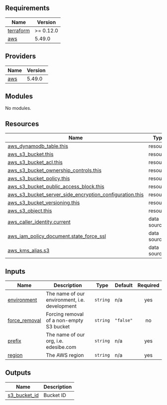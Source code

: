 ## Requirements

| Name | Version |
|------|---------|
| <a name="requirement_terraform"></a> [terraform](#requirement\_terraform) | >= 0.12.0 |
| <a name="requirement_aws"></a> [aws](#requirement\_aws) | 5.49.0 |

## Providers

| Name | Version |
|------|---------|
| <a name="provider_aws"></a> [aws](#provider\_aws) | 5.49.0 |

## Modules

No modules.

## Resources

| Name | Type |
|------|------|
| [aws_dynamodb_table.this](https://registry.terraform.io/providers/hashicorp/aws/5.49.0/docs/resources/dynamodb_table) | resource |
| [aws_s3_bucket.this](https://registry.terraform.io/providers/hashicorp/aws/5.49.0/docs/resources/s3_bucket) | resource |
| [aws_s3_bucket_acl.this](https://registry.terraform.io/providers/hashicorp/aws/5.49.0/docs/resources/s3_bucket_acl) | resource |
| [aws_s3_bucket_ownership_controls.this](https://registry.terraform.io/providers/hashicorp/aws/5.49.0/docs/resources/s3_bucket_ownership_controls) | resource |
| [aws_s3_bucket_policy.this](https://registry.terraform.io/providers/hashicorp/aws/5.49.0/docs/resources/s3_bucket_policy) | resource |
| [aws_s3_bucket_public_access_block.this](https://registry.terraform.io/providers/hashicorp/aws/5.49.0/docs/resources/s3_bucket_public_access_block) | resource |
| [aws_s3_bucket_server_side_encryption_configuration.this](https://registry.terraform.io/providers/hashicorp/aws/5.49.0/docs/resources/s3_bucket_server_side_encryption_configuration) | resource |
| [aws_s3_bucket_versioning.this](https://registry.terraform.io/providers/hashicorp/aws/5.49.0/docs/resources/s3_bucket_versioning) | resource |
| [aws_s3_object.this](https://registry.terraform.io/providers/hashicorp/aws/5.49.0/docs/resources/s3_object) | resource |
| [aws_caller_identity.current](https://registry.terraform.io/providers/hashicorp/aws/5.49.0/docs/data-sources/caller_identity) | data source |
| [aws_iam_policy_document.state_force_ssl](https://registry.terraform.io/providers/hashicorp/aws/5.49.0/docs/data-sources/iam_policy_document) | data source |
| [aws_kms_alias.s3](https://registry.terraform.io/providers/hashicorp/aws/5.49.0/docs/data-sources/kms_alias) | data source |

## Inputs

| Name | Description | Type | Default | Required |
|------|-------------|------|---------|:--------:|
| <a name="input_environment"></a> [environment](#input\_environment) | The name of our environment, i.e. development | `string` | n/a | yes |
| <a name="input_force_removal"></a> [force\_removal](#input\_force\_removal) | Forcing removal of a non-empty S3 bucket | `string` | `"false"` | no |
| <a name="input_prefix"></a> [prefix](#input\_prefix) | The name of our org, i.e. edesibe.com | `string` | n/a | yes |
| <a name="input_region"></a> [region](#input\_region) | The AWS region | `string` | n/a | yes |

## Outputs

| Name | Description |
|------|-------------|
| <a name="output_s3_bucket_id"></a> [s3\_bucket\_id](#output\_s3\_bucket\_id) | Bucket ID |
